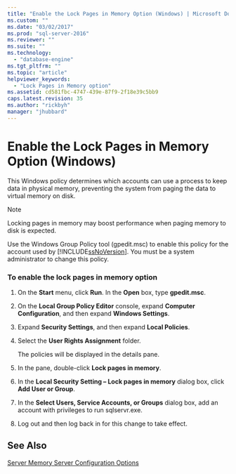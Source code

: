 ```yaml
---
title: "Enable the Lock Pages in Memory Option (Windows) | Microsoft Docs"
ms.custom: ""
ms.date: "03/02/2017"
ms.prod: "sql-server-2016"
ms.reviewer: ""
ms.suite: ""
ms.technology: 
  - "database-engine"
ms.tgt_pltfrm: ""
ms.topic: "article"
helpviewer_keywords: 
  - "Lock Pages in Memory option"
ms.assetid: cd581fbc-4747-439e-87f9-2f18e39c5bb9
caps.latest.revision: 35
ms.author: "rickbyh"
manager: "jhubbard"
---
```

# Enable the Lock Pages in Memory Option (Windows)
  This Windows policy determines which accounts can use a process to keep data in physical memory, preventing the system from paging the data to virtual memory on disk.  
  
> [!NOTE]  
>  Locking pages in memory may boost performance when paging memory to disk is expected.  
  
 Use the Windows Group Policy tool (gpedit.msc) to enable this policy for the account used by [!INCLUDE[ssNoVersion](../../../a9notintoc/includes/ssnoversion-md.md)]. You must be a system administrator to change this policy.  
  
### To enable the lock pages in memory option  
  
1.  On the **Start** menu, click **Run**. In the **Open** box, type **gpedit.msc**.  
  
2.  On the **Local Group Policy Editor** console, expand **Computer Configuration**, and then expand **Windows Settings**.  
  
3.  Expand **Security Settings**, and then expand **Local Policies**.  
  
4.  Select the **User Rights Assignment** folder.  
  
     The policies will be displayed in the details pane.  
  
5.  In the pane, double-click **Lock pages in memory**.  
  
6.  In the **Local Security Setting – Lock pages in memory** dialog box, click **Add User or Group**.  
  
7.  In the **Select Users, Service Accounts, or Groups** dialog box, add an account with privileges to run sqlservr.exe.  
  
8.  Log out and then log back in for this change to take effect.  
  
## See Also  
 [Server Memory Server Configuration Options](../../../database-engine/configure/windows/server-memory-server-configuration-options.md)  
  
  